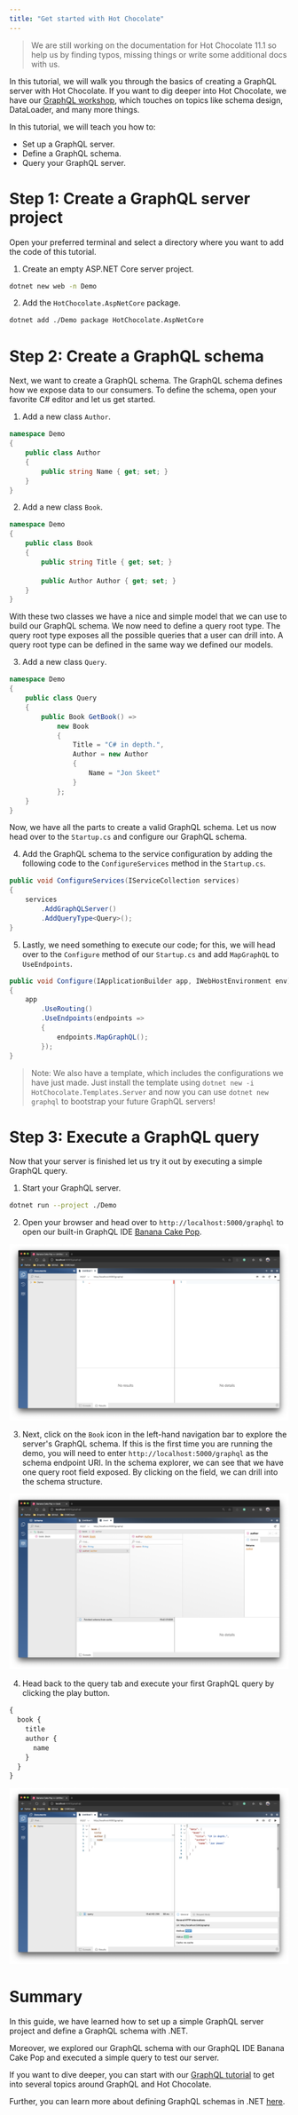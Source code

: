 ```yaml
---
title: "Get started with Hot Chocolate"
---
```


> We are still working on the documentation for Hot Chocolate 11.1 so help us by finding typos, missing things or write some additional docs with us.

In this tutorial, we will walk you through the basics of creating a GraphQL server with Hot Chocolate. If you want to dig deeper into Hot Chocolate, we have our [GraphQL workshop](https://github.com/ChilliCream/graphql-workshop), which touches on topics like schema design, DataLoader, and many more things.

In this tutorial, we will teach you how to:

- Set up a GraphQL server.
- Define a GraphQL schema.
- Query your GraphQL server.

# Step 1: Create a GraphQL server project

Open your preferred terminal and select a directory where you want to add the code of this tutorial.

1. Create an empty ASP.NET Core server project.

```bash
dotnet new web -n Demo
```

2. Add the `HotChocolate.AspNetCore` package.

```bash
dotnet add ./Demo package HotChocolate.AspNetCore
```

# Step 2: Create a GraphQL schema

Next, we want to create a GraphQL schema. The GraphQL schema defines how we expose data to our consumers. To define the schema, open your favorite C# editor and let us get started.

1. Add a new class `Author`.

```csharp
namespace Demo
{
    public class Author
    {
        public string Name { get; set; }
    }
}
```

2. Add a new class `Book`.

```csharp
namespace Demo
{
    public class Book
    {
        public string Title { get; set; }

        public Author Author { get; set; }
    }
}
```

With these two classes we have a nice and simple model that we can use to build our GraphQL schema. We now need to define a query root type. The query root type exposes all the possible queries that a user can drill into. A query root type can be defined in the same way we defined our models.

3. Add a new class `Query`.

```csharp
namespace Demo
{
    public class Query
    {
        public Book GetBook() =>
            new Book
            {
                Title = "C# in depth.",
                Author = new Author
                {
                    Name = "Jon Skeet"
                }
            };
    }
}
```

Now, we have all the parts to create a valid GraphQL schema. Let us now head over to the `Startup.cs` and configure our GraphQL schema.

4. Add the GraphQL schema to the service configuration by adding the following code to the `ConfigureServices` method in the `Startup.cs`.

```csharp
public void ConfigureServices(IServiceCollection services)
{
    services
        .AddGraphQLServer()
        .AddQueryType<Query>();
}
```

5. Lastly, we need something to execute our code; for this, we will head over to the `Configure` method of our `Startup.cs` and add `MapGraphQL` to `UseEndpoints`.

```csharp
public void Configure(IApplicationBuilder app, IWebHostEnvironment env)
{
    app
        .UseRouting()
        .UseEndpoints(endpoints =>
        {
            endpoints.MapGraphQL();
        });
}
```

> Note: We also have a template, which includes the configurations we have just made. Just install the template using `dotnet new -i HotChocolate.Templates.Server` and now you can use `dotnet new graphql` to bootstrap your future GraphQL servers!

# Step 3: Execute a GraphQL query

Now that your server is finished let us try it out by executing a simple GraphQL query.

1. Start your GraphQL server.

```bash
dotnet run --project ./Demo
```

2. Open your browser and head over to `http://localhost:5000/graphql` to open our built-in GraphQL IDE [Banana Cake Pop](/docs/bananacakepop/).

![GraphQL IDE](../../images/get-started-bcp.png)

3. Next, click on the `Book` icon in the left-hand navigation bar to explore the server's GraphQL schema. If this is the first time you are running the demo, you will need to enter `http://localhost:5000/graphql` as the schema endpoint URI. In the schema explorer, we can see that we have one query root field exposed. By clicking on the field, we can drill into the schema structure.

![GraphQL IDE Schema Explorer](../../images/get-started-bcp-schema-explorer.png)

4. Head back to the query tab and execute your first GraphQL query by clicking the play button.

```graphql
{
  book {
    title
    author {
      name
    }
  }
}
```

![GraphQL IDE Execute Query](../../images/get-started-bcp-query.png)

# Summary

In this guide, we have learned how to set up a simple GraphQL server project and define a GraphQL schema with .NET.

Moreover, we explored our GraphQL schema with our GraphQL IDE Banana Cake Pop and executed a simple query to test our server.

If you want to dive deeper, you can start with our [GraphQL tutorial](https://github.com/ChilliCream/graphql-workshop) to get into several topics around GraphQL and Hot Chocolate.

Further, you can learn more about defining GraphQL schemas in .NET [here](/docs/hotchocolate/defining-a-schema).
